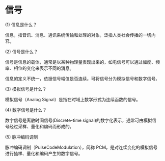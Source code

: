 # 信号

(1) 信息是什么？

信息，指音讯、消息、通讯系统传输和处理的对象，泛指人类社会传播的一切内容。

(2) 信号是什么？

信号是信息的载体，通常是以某种物理量表现出来的，如电信号可以通过幅度、频率、相位的变化来表示不同的消息。

信息的定义不统一，依据信号幅值是否连续，可将信号分为模拟信号和数字信号。

(3) 模拟信号是什么？

模拟信号（Analog Signal）是指在时域上数学形式为连续函数的信号。

(4) 数字信号是什么？

数字信号是离散时间信号(Discrete-time signal)的数字化表示，通常可由模拟信号经过采样、量化和编码而形成的。

(5) 脉冲编码调制

脉冲编码调制（PulseCodeModulation），简称 PCM。是对连续变化的模拟信号进行抽样、量化和编码产生的数字信号。
